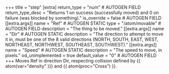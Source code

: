 +++
title = "step"
[extra]
return_type = "num" # AUTOGEN FIELD
return_type_desc = "Returns 1 on success (successfully moved) and 0 on failure (was blocked by something)."
is_override = false # AUTOGEN FIELD
[[extra.args]]
name = "Ref" # AUTOGEN STATIC
type = "/atom/movable" # AUTOGEN FIELD
description = "The thing to be moved."
[[extra.args]]
name = "Dir" # AUTOGEN STATIC
description = "The direction to attempt to move it in, must be one of the 8 valid directions (NORTH, SOUTH, EAST, WEST, NORTHEAST, NORTHWEST, SOUTHEAST, SOUTHWEST)."
[[extra.args]]
name = "Speed" # AUTOGEN STATIC
description = "The speed to move, in pixels."
od_unimplemented = true
default_value = "0" # AUTOGEN FIELD
+++
Moves Ref in direction Dir, respecting collision defined by {{ atom(var="density" )}} and {{ atom(proc="Cross") }}.